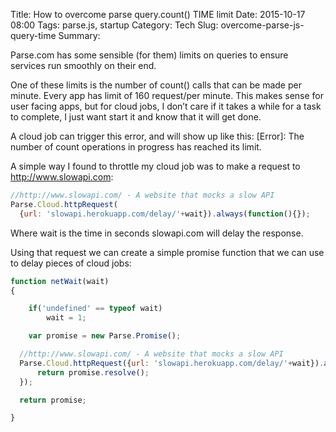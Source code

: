 Title: How to overcome parse query.count() TIME limit
Date: 2015-10-17 08:00
Tags: parse.js, startup
Category: Tech
Slug: overcome-parse-js-query-time
Summary: 


Parse.com has some sensible (for them) limits on queries to ensure services run smoothly on their end.

One of these limits is the number of count() calls that can be made per minute. Every app has limit of 160 request/per minute. This makes sense for user facing apps, but for cloud jobs, I don’t care if it takes a while for a task to complete, I just want start it and know that it will get done.

A cloud job can trigger this error, and will show up like this:
[Error]: The number of count operations in progress has reached its limit.

A simple way I found to throttle my cloud job was to make a request to http://www.slowapi.com:



```javascript
//http://www.slowapi.com/ - A website that mocks a slow API
Parse.Cloud.httpRequest(
  {url: 'slowapi.herokuapp.com/delay/'+wait}).always(function(){});

```



Where wait is the time in seconds slowapi.com will delay the response.

Using that request we can create a simple promise function that we can use to delay pieces of cloud jobs:

```javascript
function netWait(wait)
{

	if('undefined' == typeof wait)
  		wait = 1;

	var promise = new Parse.Promise();

  //http://www.slowapi.com/ - A website that mocks a slow API
  Parse.Cloud.httpRequest({url: 'slowapi.herokuapp.com/delay/'+wait}).always(function(){
      return promise.resolve();
  });

  return promise;

}

```

